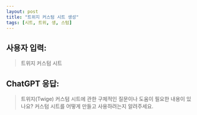 ```yaml
---
layout: post
title: "트위지 커스텀 시트 생성"
tags: [시트, 트위, 생, 스텀]
---
```


## 사용자 입력:
> 트위지 커스텀 시트

## ChatGPT 응답:
> 트위지(Twige) 커스텀 시트에 관한 구체적인 질문이나 도움이 필요한 내용이 있나요? 커스텀 시트를 어떻게 만들고 사용하려는지 알려주세요.

